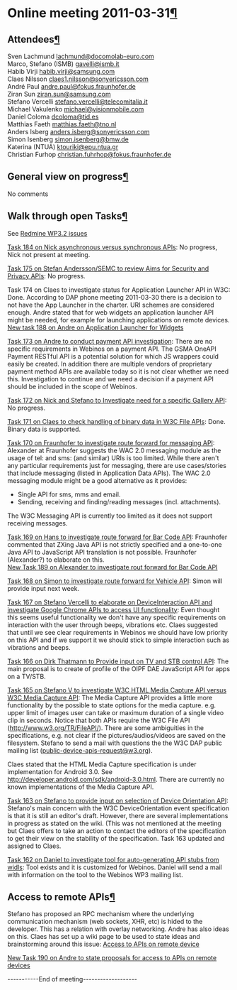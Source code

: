 Online meeting 2011-03-31[¶](#Online-meeting-2011-03-31)
========================================================

Attendees[¶](#Attendees)
------------------------

Sven Lachmund <lachmund@docomolab-euro.com>\
Marco, Stefano (ISMB) <gavelli@ismb.it>\
Habib Virji <habib.virji@samsung.com>\
Claes Nilsson <claes1.nilsson@sonyericsson.com>\
André Paul <andre.paul@fokus.fraunhofer.de>\
Ziran Sun <ziran.sun@samsung.com>\
Stefano Vercelli <stefano.vercelli@telecomitalia.it>\
Michael Vakulenko <michael@visionmobile.com>\
Daniel Coloma <dcoloma@tid.es>\
Matthias Faeth <matthias.faeth@tno.nl>\
Anders Isberg <anders.isberg@sonyericsson.com>\
Simon Isenberg <simon.isenberg@bmw.de>\
Katerina (NTUA) <ktouriki@epu.ntua.gr>\
Christian Furhop <christian.fuhrhop@fokus.fraunhofer.de>

General view on progress[¶](#General-view-on-progress)
------------------------------------------------------

No comments

Walk through open Tasks[¶](#Walk-through-open-Tasks)
----------------------------------------------------

See [Redmine WP3.2
issues](/t3-2/issues)

[Task 184 on Nick asynchronous versus synchronous
APIs](http://dev.webinos.org/redmine/issues/184): No progress, Nick not
present at meeting.

[Task 175 on Stefan Andersson/SEMC to review Aims for Security and
Privacy APIs](http://dev.webinos.org/redmine/issues/175): No progress.

Task 174 on Claes to investigate status for Application Launcher API in
W3C: Done. According to DAP phone meeting 2011-03-30 there is a decision
to not have the App Launcher in the charter. URI schemes are considered
enough. Andre stated that for web widgets an application launcher API
might be needed, for example for launching applications on remote
devices.\
[New task 188 on Andre on Application Launcher for
Widgets](http://dev.webinos.org/redmine/issues/188)

[Task 173 on Andre to conduct payment API
investigation](http://dev.webinos.org/redmine/issues/173): There are no
specific requirements in Webinos on a payment API. The GSMA OneAPI
Payment RESTful API is a potential solution for which JS wrappers could
easily be created. In addition there are multiple vendors of proprietary
payment method APIs are available today so it is not clear whether we
need this. Investigation to continue and we need a decision if a payment
API should be included in the scope of Webinos.

[Task 172 on Nick and Stefano to Investigate need for a specific Gallery
API](http://dev.webinos.org/redmine/issues/172): No progress.

[Task 171 on Claes to check handling of binary data in W3C File
APIs](http://dev.webinos.org/redmine/issues/171): Done. Binary data is
supported.

[Task 170 on Fraunhofer to investigate route forward for messaging
API](http://dev.webinos.org/redmine/issues/170): Alexander at Fraunhofer
suggests the WAC 2.0 messaging module as the usage of tel: and sms: (and
similar) URIs is too limited. While there aren't any particular
requirements just for messaging, there are use cases/stories that
include messaging (listed in Application Data APIs). The WAC 2.0
messaging module might be a good alternative as it provides:

-   Single API for sms, mms and email.
-   Sending, receiving and finding/reading messages (incl. attachments).

The W3C Messaging API is currently too limited as it does not support
receiving messages.

[Task 169 on Hans to investigate route forward for Bar Code
API](http://dev.webinos.org/redmine/issues/169): Fraunhofer commented
that ZXing Java API is not strictly specified and a one-to-one Java API
to JavaScript API translation is not possible. Fraunhofer (Alexander?)
to elaborate on this.\
[New Task 189 on Alexander to investigate rout forward for Bar Code
API](http://dev.webinos.org/redmine/issues/189)

[Task 168 on Simon to investigate route forward for Vehicle
API](http://dev.webinos.org/redmine/issues/168): Simon will provide
input next week.

[Task 167 on Stefano Vercelli to elaborate on DeviceInteraction API and
investigate Google Chrome APIs to access UI
functionality](http://dev.webinos.org/redmine/issues/167): Even thought
this seems useful functionality we don't have any specific requirements
on interaction with the user through beeps, vibrations etc. Claes
suggested that until we see clear requirements in Webinos we should have
low priority on this API and if we support it we should stick to simple
interaction such as vibrations and beeps.

[Task 166 on Dirk Thatmann to Provide input on TV and STB control
API](http://dev.webinos.org/redmine/issues/166): The main proposal is to
create of profile of the OIPF DAE JavaScript API for apps on a TV/STB.

[Task 165 on Stefano V to investigate W3C HTML Media Capture API versus
W3C Media Capture API](http://dev.webinos.org/redmine/issues/165): The
Media Capture API provides a little more functionality by the possible
to state options for the media capture. e.g. upper limit of images user
can take or maximum duration of a single video clip in seconds. Notice
that both APIs require the W3C File API
(<http://www.w3.org/TR/FileAPI/>). There are some ambiguities in the
specifications, e.g. not clear if the pictures/audios/videos are saved
on the filesystem. Stefano to send a mail with questions the the W3C DAP
public mailing list (<public-device-apis-request@w3.org>).

Claes stated that the HTML Media Capture specification is under
implementation for Android 3.0. See
<http://developer.android.com/sdk/android-3.0.html>. There are currently
no known implementations of the Media Capture API.

[Task 163 on Stefano to provide input on selection of Device Orientation
API](http://dev.webinos.org/redmine/issues/163): Stefano's main concern
with the W3C DeviceOrientation event specification is that it is still
an editor's draft. However, there are several implementations in
progress as stated on the wiki. (This was not mentioned at the meeting
but Claes offers to take an action to contact the editors of the
specification to get their view on the stability of the specification.
Task 163 updated and assigned to Claes.

[Task 162 on Daniel to investigate tool for auto-generating API stubs
from widls](http://dev.webinos.org/redmine/issues/162): Tool exists and
it is customized for Webinos. Daniel will send a mail with information
on the tool to the Webinos WP3 mailing list.

Access to remote APIs[¶](#Access-to-remote-APIs)
------------------------------------------------

Stefano has proposed an RPC mechanism where the underlying communication
mechanism (web sockets, XHR, etc) is hided to the developer. This has a
relation with overlay networking. Andre has also ideas on this. Claes
has set up a wiki page to be used to state ideas and brainstorming
around this issue: [Access to APIs on remote
device](/t3-2/wiki/Access_to_APIs_on_remote_devices)

[New Task 190 on Andre to state proposals for access to APIs on remote
devices](http://dev.webinos.org/redmine/issues/190)

-----------End of meeting-------------------

